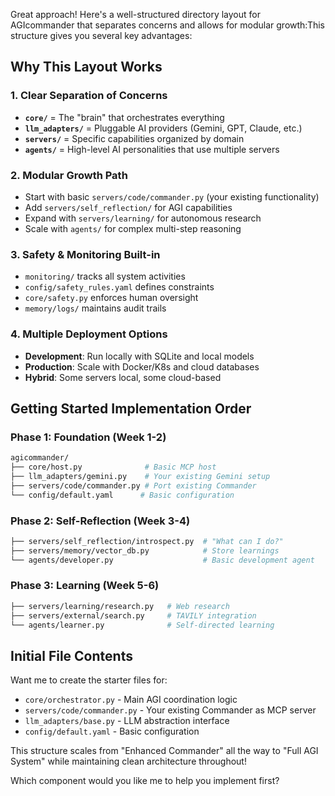 Great approach! Here's a well-structured directory layout for AGIcommander that separates concerns and allows for modular growth:This structure gives you several key advantages:

## **Why This Layout Works**

### **1. Clear Separation of Concerns**
- **`core/`** = The "brain" that orchestrates everything
- **`llm_adapters/`** = Pluggable AI providers (Gemini, GPT, Claude, etc.)
- **`servers/`** = Specific capabilities organized by domain
- **`agents/`** = High-level AI personalities that use multiple servers

### **2. Modular Growth Path**
- Start with basic `servers/code/commander.py` (your existing functionality)
- Add `servers/self_reflection/` for AGI capabilities
- Expand with `servers/learning/` for autonomous research
- Scale with `agents/` for complex multi-step reasoning

### **3. Safety & Monitoring Built-in**
- `monitoring/` tracks all system activities
- `config/safety_rules.yaml` defines constraints
- `core/safety.py` enforces human oversight
- `memory/logs/` maintains audit trails

### **4. Multiple Deployment Options**
- **Development**: Run locally with SQLite and local models
- **Production**: Scale with Docker/K8s and cloud databases
- **Hybrid**: Some servers local, some cloud-based

## **Getting Started Implementation Order**

### **Phase 1: Foundation** (Week 1-2)
```bash
agicommander/
├── core/host.py              # Basic MCP host
├── llm_adapters/gemini.py    # Your existing Gemini setup
├── servers/code/commander.py # Port existing Commander
└── config/default.yaml      # Basic configuration
```

### **Phase 2: Self-Reflection** (Week 3-4)
```bash
├── servers/self_reflection/introspect.py  # "What can I do?"
├── servers/memory/vector_db.py            # Store learnings
└── agents/developer.py                    # Basic development agent
```

### **Phase 3: Learning** (Week 5-6)
```bash
├── servers/learning/research.py   # Web research
├── servers/external/search.py     # TAVILY integration
└── agents/learner.py              # Self-directed learning
```

## **Initial File Contents**

Want me to create the starter files for:
- `core/orchestrator.py` - Main AGI coordination logic
- `servers/code/commander.py` - Your existing Commander as MCP server
- `llm_adapters/base.py` - LLM abstraction interface
- `config/default.yaml` - Basic configuration

This structure scales from "Enhanced Commander" all the way to "Full AGI System" while maintaining clean architecture throughout!

Which component would you like me to help you implement first?
